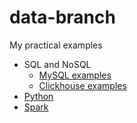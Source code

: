 # data-branch
 My practical examples
- SQL and NoSQL
    - [MySQL examples](https://github.com/ViktorKorolko/data-branch/blob/mysql/README.md)
    - [Clickhouse examples](https://github.com/ViktorKorolko/data-branch/blob/clickhouse/README.md)
- [Python](https://github.com/ViktorKorolko/data-branch/blob/python/README.md)
- [Spark](https://github.com/ViktorKorolko/data-branch/blob/spark/README.md)
   
